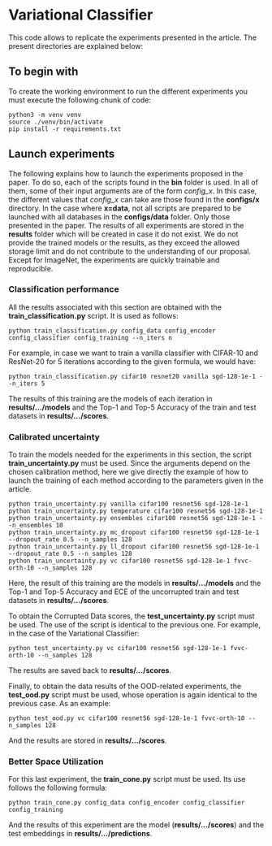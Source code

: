 # Variational Classifier
This code allows to replicate the experiments presented in the article. The present directories are explained below:


## To begin with
To create the working environment to run the different experiments you must execute the following chunk of code:
```
python3 -m venv venv
source ./venv/bin/activate
pip install -r requirements.txt
```


## Launch experiments
The following explains how to launch the experiments proposed in the paper. To do so, each of the scripts found in the **bin** folder is used. 
In all of them, some of their input arguments are of the form *config_x*. In this case, the different values that *config_x* can take are those found in the **configs/x** directory. In the case where **x=data**, not all scripts are prepared to be launched with all databases in the **configs/data** folder. Only those presented in the paper.
The results of all experiments are stored in the **results** folder which will be created in case it do not exist.
We do not provide the trained models or the results, as they exceed the allowed storage limit and do not contribute to the understanding of our proposal. Except for ImageNet, the experiments are quickly trainable and reproducible.


### Classification performance
All the results associated with this section are obtained with the **train_classification.py** script. It is used as follows:
```
python train_classification.py config_data config_encoder config_classifier config_training --n_iters n
```
For example, in case we want to train a vanilla classifier with CIFAR-10 and ResNet-20 for 5 iterations according to the given formula, we would have:
```
python train_classification.py cifar10 resnet20 vanilla sgd-128-1e-1 --n_iters 5
```
The results of this training are the models of each iteration in **results/.../models** and the Top-1 and Top-5 Accuracy of the train and test datasets in **results/.../scores**.


### Calibrated uncertainty
To train the models needed for the experiments in this section, the script **train_uncertainty.py** must be used. Since the arguments depend on the chosen calibration method, here we give directly the example of how to launch the training of each method according to the parameters given in the article.
```
python train_uncertainty.py vanilla cifar100 resnet56 sgd-128-1e-1
python train_uncertainty.py temperature cifar100 resnet56 sgd-128-1e-1
python train_uncertainty.py ensembles cifar100 resnet56 sgd-128-1e-1 --n_ensembles 10
python train_uncertainty.py mc_dropout cifar100 resnet56 sgd-128-1e-1 --dropout_rate 0.5 --n_samples 128
python train_uncertainty.py ll_dropout cifar100 resnet56 sgd-128-1e-1 --dropout_rate 0.5 --n_samples 128
python train_uncertainty.py vc cifar100 resnet56 sgd-128-1e-1 fvvc-orth-10 --n_samples 128
```
Here, the result of this training are the models in **results/.../models** and the Top-1 and Top-5 Accuracy and ECE of the uncorrupted train and test datasets in **results/.../scores**.

To obtain the Corrupted Data scores, the **test_uncertainty.py** script must be used. The use of the script is identical to the previous one. For example, in the case of the Variational Classifier:
```
python test_uncertainty.py vc cifar100 resnet56 sgd-128-1e-1 fvvc-orth-10 --n_samples 128
```
The results are saved back to **results/.../scores**.

Finally, to obtain the data results of the OOD-related experiments, the **test_ood.py** script must be used, whose operation is again identical to the previous case. As an example:
```
python test_ood.py vc cifar100 resnet56 sgd-128-1e-1 fvvc-orth-10 --n_samples 128
```
And the results are stored in **results/.../scores**.


### Better Space Utilization
For this last experiment, the **train_cone.py** script must be used. Its use follows the following formula:
```
python train_cone.py config_data config_encoder config_classifier config_training
```
And the results of this experiment are the model (**results/.../scores**) and the test embeddings in **results/.../predictions**.
